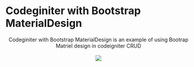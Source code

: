 # Codeginiter with Bootstrap MaterialDesign

<p align="center">
Codeginiter with Bootstrap MaterialDesign is an example of using Bootrap Matriel design in codeigniter CRUD
<br><br>
  <img src="http://s21.postimg.org/vlvgsix07/screenshot_bootstrap_material_design.jpg"/>
</p>

